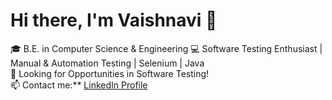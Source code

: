 # Hi there, I'm Vaishnavi 👋  
🎓 B.E. in Computer Science & Engineering 
💻 Software Testing Enthusiast | Manual & Automation Testing | Selenium | Java  
🚀 Looking for Opportunities in Software Testing!  
📫 Contact me:** [LinkedIn Profile](https://www.linkedin.com/in/vaishnavi-avchar/)

